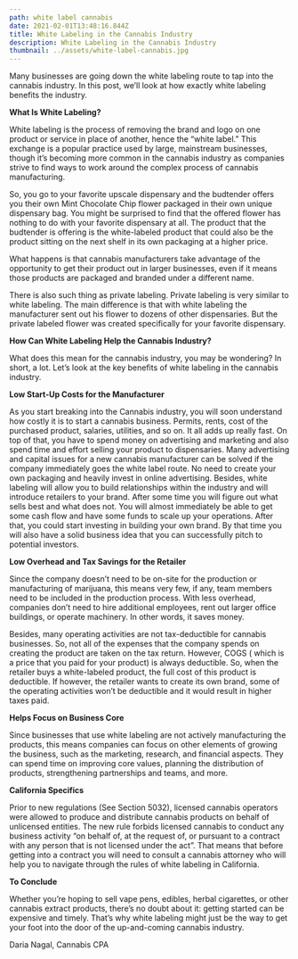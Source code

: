 ```yaml
---
path: white label cannabis
date: 2021-02-01T13:48:16.844Z
title: White Labeling in the Cannabis Industry
description: White Labeling in the Cannabis Industry
thumbnail: ../assets/white-label-cannabis.jpg
---
```

Many businesses are going down the white labeling route to tap into the cannabis industry. In this post, we’ll look at how exactly white labeling benefits the industry.

**What Is White Labeling?**

White labeling is the process of removing the brand and logo on one product or service in place of another, hence the “white label.” This exchange is a popular practice used by large, mainstream businesses, though it’s becoming more common in the cannabis industry as companies strive to find ways to work around the complex process of cannabis manufacturing.

So, you go to your favorite upscale dispensary and the budtender offers you their own Mint Chocolate Chip flower packaged in their own unique dispensary bag. You might be surprised to find that the offered flower has nothing to do with your favorite dispensary at all. The product that the budtender is offering is the white-labeled product that could also be the product sitting on the next shelf in its own packaging at a higher price.

What happens is that cannabis manufacturers take advantage of the opportunity to get their product out in larger businesses, even if it means those products are packaged and branded under a different name.

There is also such thing as private labeling. Private labeling is very similar to white labeling. The main difference is that with white labeling the manufacturer sent out his flower to dozens of other dispensaries. But the private labeled flower was created specifically for your favorite dispensary.

**How Can White Labeling Help the Cannabis Industry?**

What does this mean for the cannabis industry, you may be wondering? In short, a lot. Let’s look at the key benefits of white labeling in the cannabis industry.

**Low Start-Up Costs for the Manufacturer**

As you start breaking into the Cannabis industry, you will soon understand how costly it is to start a cannabis business. Permits, rents, cost of the purchased product, salaries, utilities, and so on. It all adds up really fast. On top of that, you have to spend money on advertising and marketing and also spend time and effort selling your product to dispensaries. Many advertising and capital issues for a new cannabis manufacturer can be solved if the company immediately goes the white label route. No need to create your own packaging and heavily invest in online advertising. Besides, white labeling will allow you to build relationships within the industry and will introduce retailers to your brand. After some time you will figure out what sells best and what does not. You will almost immediately be able to get some cash flow and have some funds to scale up your operations. After that, you could start investing in building your own brand. By that time you will also have a solid business idea that you can successfully pitch to potential investors.

**Low Overhead and Tax Savings for the Retailer**

Since the company doesn’t need to be on-site for the production or manufacturing of marijuana, this means very few, if any, team members need to be included in the production process. With less overhead, companies don’t need to hire additional employees, rent out larger office buildings, or operate machinery. In other words, it saves money.

Besides, many operating activities are not tax-deductible for cannabis businesses. So, not all of the expenses that the company spends on creating the product are taken on the tax return. However, COGS ( which is a price that you paid for your product) is always deductible. So, when the retailer buys a white-labeled product, the full cost of this product is deductible. If however, the retailer wants to create its own brand, some of the operating activities won’t be deductible and it would result in higher taxes paid.  

**Helps Focus on Business Core**

Since businesses that use white labeling are not actively manufacturing the products, this means companies can focus on other elements of growing the business, such as the marketing, research, and financial aspects. They can spend time on improving core values, planning the distribution of products, strengthening partnerships and teams, and more.

**California Specifics**

Prior to new regulations (See Section 5032), licensed cannabis operators were allowed to produce and distribute cannabis products on behalf of unlicensed entities. The new rule forbids licensed cannabis to conduct any business activity “on behalf of, at the request of, or pursuant to a contract with any person that is not licensed under the act”. That means that before getting into a contract you will need to consult a cannabis attorney who will help you to navigate through the rules of white labeling in California.

**To Conclude**

Whether you’re hoping to sell vape pens, edibles, herbal cigarettes, or other cannabis extract products, there’s no doubt about it: getting started can be expensive and timely. That’s why white labeling might just be the way to get your foot into the door of the up-and-coming cannabis industry.



Daria Nagal, Cannabis CPA